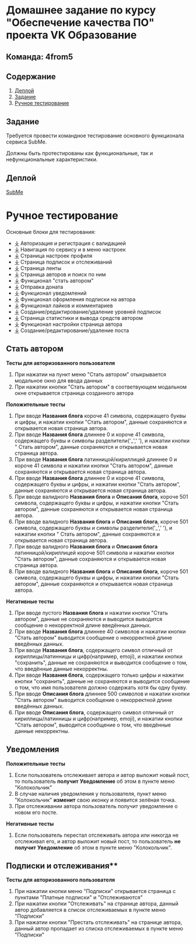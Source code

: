 # Домашнее задание по курсу "Обеспечение качества ПО" проекта VK Образование

## Команда: **4from5**

## Содержание

1. [Деплой](#деплой)
2. [Задание](#задание)
3. [Ручное тестирование](#ручное-тестирование)

## Задание

Требуется провести командное тестирование основного функционала сервиса SubMe.

Должны быть протестированы как функциональные, так и нефункциональные характеристики.

## Деплой

[SubMe](https://sub-me.ru/)

# Ручное тестирование

Основные блоки для тестирования:

* [↓](#) Авторизация и регистрация с валидацией
* [↓](#) Навигация по сервису и в меню настроек
* [↓](#) Страница настроек профиля
* [↓](#подписки-и-отслеживания) Страница подписок и отслеживаний
* [↓](#) Страница ленты
* [↓](#) Страница авторов и поиск по ним
* [↓](#стать-автором) Функционал "стать автором"
* [↓](#) Отправка доната
* [↓](#уведомления) Функционал уведомлений
* [↓](#) Функционал оформления подписки на автора
* [↓](#) Функционал лайков и комментариев
* [↓](#) Создание/редактирование/удаление уровней подписок
* [↓](#) Страница статистики и вывода средств автором
* [↓](#) Функционал настройки страница автора
* [↓](#) Создание/редактирование/удаление поста

## Стать автором

**Тесты для авторизованного пользователя**
1. При нажатии на пункт меню "Стать автором" отыкрывается модальное окно для ввода данных
2. При нажатии кнопки "Стать автором" в соответвующем модальном окне открывается страница созданного автора

**Положительные тесты**
1. При вводе **Названия блога** короче 41 символа, содержащего буквы и цифры, и нажатии кнопки "Стать автором", данные
   сохраняются и
   открывается новая страница автора.
2. При вводе **Названия блога** длиннее 0 и короче 41 символа, содержащего буквы и символы разделители('_',' '), и нажатии кнопки "
   Стать автором", данные сохраняются и открывается новая страница автора.
3. При вводе **Названия блога** латинницой/кириллицей длиннее 0 и короче 41 символа и нажатии кнопки "Стать автором", данные сохраняются и
   открывается новая страница автора.
4. При вводе **Названия блога** длиннее 0 и короче 41 символа, содержащего буквы и цифры, и нажатии кнопки "Стать автором", данные сохраняются и
   открывается новая страница автора.
5. При вводе валидного **Названия блога** и **Описания блога**, короче 501 символа, содержащего буквы и цифры, и нажатии кнопки "Стать автором", данные
   сохраняются и
   открывается новая страница автора.
6. При вводе валидного **Названия блога** и **Описания блога**, короче 501 символа, содержащего буквы и символы разделители('_',' '), и     нажатии кнопки "
   Стать автором", данные сохраняются и открывается новая страница автора.
7. При вводе валидного **Названия блога** и **Описания блога** латинницой/кириллицей короче 501 символа и нажатии кнопки "Стать автором", данные сохраняются и
   открывается новая страница автора.
8. При вводе валидного **Названия блога** и **Описания блога**, короче 501 символа, содержащего буквы и цифры, и нажатии кнопки "Стать автором", данные сохраняются и
   открывается новая страница автора.


**Негативные тесты**
1. При вводе пустого **Названия блога** и нажатии кнопки "Стать автором", данные не сохраняются
   и выводится выводится сообщение о некорректной
   длине введённых данных.
2. При вводе **Названия блога** длиннее 40 символов и нажатии кнопки "Стать автором" выводится сообщение о некорректной
   длине введённых данных.
3. При вводе **Названия блога**, содержащего символ отличный от кириллицы/латинницы и цифр(например, emoji), и нажатии кнопки "сохранить", данные не сохраняются
   и выводится сообщение о том, что введённые данные некорректны.
4. При вводе **Названия блога**, содержащего только цифры и нажатии кнопки "сохранить", данные не сохраняются
   и выводится сообщение о том, что имя пользователя должно содержать хотя бы одну букву. 
5. При вводе **Описания блога** длиннее 500 символов и нажатии кнопки "Стать автором" выводится сообщение о некорректной
   длине введённых данных.
6. При вводе **Описания блога**, содержащего символ отличный от кириллицы/латинницы и цифр(например, emoji), и нажатии кнопки "Стать автором",  выводится сообщение о том, что введённые данные некорректны.

## Уведомления

**Положительные тесты**
1. Если пользователь отслеживает автора и автор выложит новый пост, то пользователь **получит** **Уведомление** об этом в пункте меню "Колокольчик"
2. В случае наличия уведомления у пользователя, пункт меню "Колокольчик" **изменит** свою иконку и появится зелёная точка.
3. При отслеживании автора пользователь получит уведомление о новом его посте.

**Негативные тесты**
1. Если пользователь перестал отслеживать автора или никогда не отслеживал его, и автор выложит новый пост, то пользователь **не получит** **Уведомление** об этом в пункте меню "Колокольчик".

## Подписки и отслеживания**

**Тесты для авторизованного пользователя**
1. При нажатии кнопки меню "Подписки" открывается страница с пунктами "Платные подписки" и "Отслеживаются"
2. При нажатии кнопки "Отслеживать" на странице автора, данный автор добавляется в список отслеживаемых в пункте меню "Подписки"
3. При нажатии кнопки "Престать отслеживать" на странице автора, данный автор пропадает из списка отслеживаемых в пункте меню "Подписки"